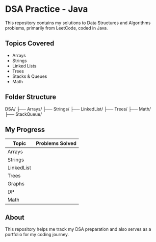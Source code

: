 # DSA Practice - Java

This repository contains my solutions to Data Structures and Algorithms problems, primarily from LeetCode, coded in Java.

## Topics Covered

- Arrays
- Strings
- Linked Lists
- Trees
- Stacks & Queues
- Math

## Folder Structure
DSA/
├── Arrays/
├── Strings/
├── LinkedList/
├── Trees/
├── Math/
├── StackQueue/


## My Progress

| Topic | Problems Solved |
|-------|-------------------|
| Arrays |  |
| Strings |  |
| LinkedList |  |
| Trees |  |
| Graphs |  |
| DP |  |
| Math |  |

## About

This repository helps me track my DSA preparation and also serves as a portfolio for my coding journey.


